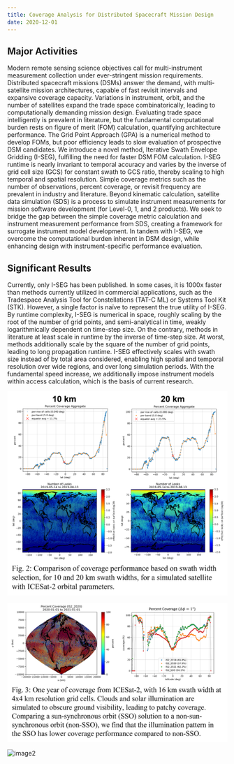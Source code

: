 ```yaml
---
title: Coverage Analysis for Distributed Spacecraft Mission Design
date: 2020-12-01
---
```




<!--more-->

## Major Activities

Modern remote sensing science objectives call for multi-instrument measurement collection under
ever-stringent mission requirements. Distributed spacecraft missions (DSMs) answer the demand, with
multi-satellite mission architectures, capable of fast revisit intervals and expansive coverage capacity.
Variations in instrument, orbit, and the number of satellites expand the trade space combinatorically,
leading to computationally demanding mission design. Evaluating trade space intelligently is prevalent in
literature, but the fundamental computational burden rests on figure of merit (FOM) calculation,
quantifying architecture performance. The Grid Point Approach (GPA) is a numerical method to develop
FOMs, but poor efficiency leads to slow evaluation of prospective DSM candidates. We introduce a
novel method, Iterative Swath Envelope Gridding (I-SEG), fulfilling the need for faster DSM FOM
calculation. I-SEG runtime is nearly invariant to temporal accuracy and varies by the inverse of grid cell
size (GCS) for constant swath to GCS ratio, thereby scaling to high temporal and spatial resolution.
Simple coverage metrics such as the number of observations, percent coverage, or revisit frequency are
prevalent in industry and literature. Beyond kinematic calculation, satellite data simulation (SDS) is a
process to simulate instrument measurements for mission software development (for Level-0, 1, and 2
products). We seek to bridge the gap between the simple coverage metric calculation and instrument
measurement performance from SDS, creating a framework for surrogate instrument model
development. In tandem with I-SEG, we overcome the computational burden inherent in DSM design,
while enhancing design with instrument-specific performance evaluation.

## Significant Results

Currently, only I-SEG has been published. In some cases, it is 1000x faster than methods currently
utilized in commercial applications, such as the Tradespace Analysis Tool for Constellations (TAT-C ML)
or Systems Tool Kit (STK). However, a single factor is naïve to represent the true utility of I-SEG. By
runtime complexity, I-SEG is numerical in space, roughly scaling by the root of the number of grid points,
and semi-analytical in time, weakly logarithmically dependent on time-step size. On the contrary,
methods in literature at least scale in runtime by the inverse of time-step size. At worst, methods
additionally scale by the square of the number of grid points, leading to long propagation runtime. I-SEG
effectively scales with swath size instead of by total area considered, enabling high spatial and temporal
resolution over wide regions, and over long simulation periods. With the fundamental speed increase,
we additionally impose instrument models within access calculation, which is the basis of current
research.

![image](Fig2-num_looks.png)

![image1](Fig3-IS2_coverage.png)

![image2](Fig1-LS8_1orbit)

